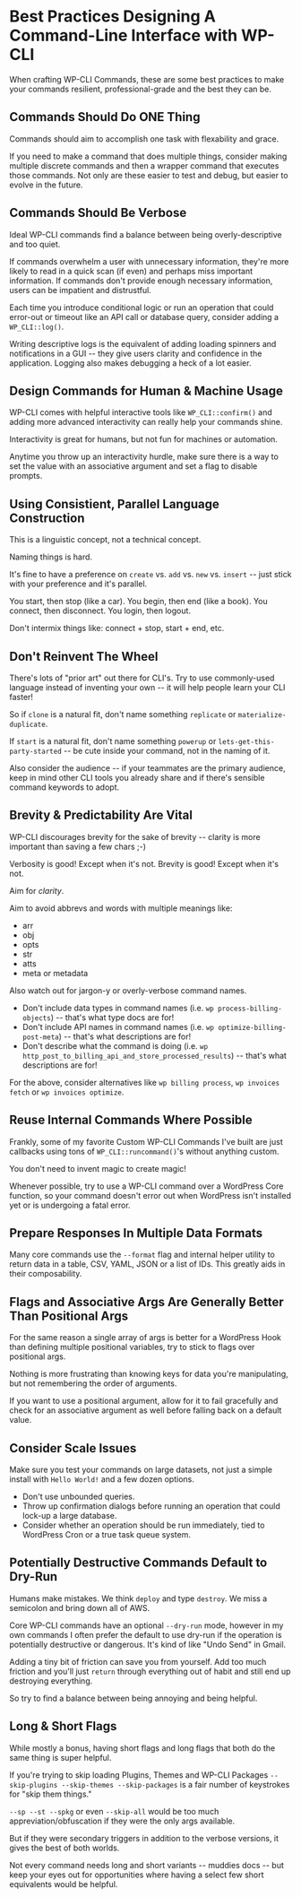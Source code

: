 # Best Practices Designing A Command-Line Interface with WP-CLI

When crafting WP-CLI Commands, these are some best practices to make your commands resilient, professional-grade and the best they can be.

## Commands Should Do ONE Thing

Commands should aim to accomplish one task with flexability and grace.

If you need to make a command that does multiple things, consider making multiple discrete commands and then a wrapper command that executes those commands. Not only are these easier to test and debug, but easier to evolve in the future.

## Commands Should Be Verbose

Ideal WP-CLI commands find a balance between being overly-descriptive and too quiet.

If commands overwhelm a user with unnecessary information, they're more likely to read in a quick scan (if even) and perhaps miss important information. If commands don't provide enough necessary information, users can be impatient and distrustful.

Each time you introduce conditional logic or run an operation that could error-out or timeout like an API call or database query, consider adding a `WP_CLI::log()`.

Writing descriptive logs is the equivalent of adding loading spinners and notifications in a GUI -- they give users clarity and confidence in the application. Logging also makes debugging a heck of a lot easier.

## Design Commands for Human & Machine Usage

WP-CLI comes with helpful interactive tools like `WP_CLI::confirm()` and adding more advanced interactivity can really help your commands shine.

Interactivity is great for humans, but not fun for machines or automation.

Anytime you throw up an interactivity hurdle, make sure there is a way to set the value with an associative argument and set a flag to disable prompts.

## Using Consistient, Parallel Language Construction

This is a linguistic concept, not a technical concept.

Naming things is hard.

It's fine to have a preference on `create` vs. `add` vs. `new` vs. `insert` -- just stick with your preference and it's parallel.

You start, then stop (like a car).
You begin, then end (like a book).
You connect, then disconnect.
You login, then logout.

Don't intermix things like: connect + stop, start + end, etc.

## Don't Reinvent The Wheel

There's lots of "prior art" out there for CLI's. Try to use commonly-used language instead of inventing your own -- it will help people learn your CLI faster!

So if `clone` is a natural fit, don't name something `replicate` or `materialize-duplicate`.

If `start` is a natural fit, don't name something `powerup` or `lets-get-this-party-started` -- be cute inside your command, not in the naming of it.

Also consider the audience -- if your teammates are the primary audience, keep in mind other CLI tools you already share and if there's sensible command keywords to adopt.

## Brevity & Predictability Are Vital

WP-CLI discourages brevity for the sake of brevity -- clarity is more important than saving a few chars ;-)

Verbosity is good! Except when it's not. Brevity is good! Except when it's not.

Aim for _clarity_.

Aim to avoid abbrevs and words with multiple meanings like:
* arr
* obj
* opts
* str
* atts
* meta or metadata

Also watch out for jargon-y or overly-verbose command names.
* Don't include data types in command names (i.e. `wp process-billing-objects`) -- that's what type docs are for!
* Don't include API names in command names (i.e. `wp optimize-billing-post-meta`) -- that's what descriptions are for!
* Don't describe what the command is doing (i.e. `wp http_post_to_billing_api_and_store_processed_results`) -- that's what descriptions are for!

For the above, consider alternatives like `wp billing process`, `wp invoices fetch` or `wp invoices optimize`.

## Reuse Internal Commands Where Possible

Frankly, some of my favorite Custom WP-CLI Commands I've built are just callbacks using tons of `WP_CLI::runcommand()`'s without anything custom.

You don't need to invent magic to create magic!

Whenever possible, try to use a WP-CLI command over a WordPress Core function, so your command doesn't error out when WordPress isn't installed yet or is undergoing a fatal error.

## Prepare Responses In Multiple Data Formats

Many core commands use the `--format` flag and internal helper utility to return data in a table, CSV, YAML, JSON or a list of IDs. This greatly aids in their composability.

## Flags and Associative Args Are Generally Better Than Positional Args

For the same reason a single array of args is better for a WordPress Hook than defining multiple positional variables, try to stick to flags over positional args.

Nothing is more frustrating than knowing keys for data you're manipulating, but not remembering the order of arguments.

If you want to use a positional argument, allow for it to fail gracefully and check for an associative argument as well before falling back on a default value.

## Consider Scale Issues

Make sure you test your commands on large datasets, not just a simple install with `Hello World!` and a few dozen options.

* Don't use unbounded queries.
* Throw up confirmation dialogs before running an operation that could lock-up a large database.
* Consider whether an operation should be run immediately, tied to WordPress Cron or a true task queue system.

## Potentially Destructive Commands Default to Dry-Run

Humans make mistakes. We think `deploy` and type `destroy`. We miss a semicolon and bring down all of AWS.

Core WP-CLI commands have an optional `--dry-run` mode, however in my own commands I often prefer the default to use dry-run if the operation is potentially destructive or dangerous. It's kind of like "Undo Send" in Gmail.

Adding a tiny bit of friction can save you from yourself. Add too much friction and you'll just `return` through everything out of habit and still end up destroying everything.

So try to find a balance between being annoying and being helpful.

## Long & Short Flags

While mostly a bonus, having short flags and long flags that both do the same thing is super helpful.

If you're trying to skip loading Plugins, Themes and WP-CLI Packages `--skip-plugins --skip-themes --skip-packages` is a fair number of keystrokes for "skip them things."

`--sp --st --spkg` or even `--skip-all` would be too much appreviation/obfuscation if they were the only args available.

But if they were secondary triggers in addition to the verbose versions, it gives the best of both worlds.

Not every command needs long and short variants -- muddies docs -- but keep your eyes out for opportunities where having a select few short equivalents would be helpful.
